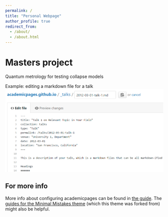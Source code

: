 ```yaml
---
permalink: /
title: "Personal Webpage"
author_profile: true
redirect_from: 
  - /about/
  - /about.html
---
```


Masters project
======

Quantum metrology for testing collapse models


Example: editing a markdown file for a talk
![Editing a markdown file for a talk](/images/editing-talk.png)

For more info
------
More info about configuring academicpages can be found in [the guide](https://academicpages.github.io/markdown/). The [guides for the Minimal Mistakes theme](https://mmistakes.github.io/minimal-mistakes/docs/configuration/) (which this theme was forked from) might also be helpful.
